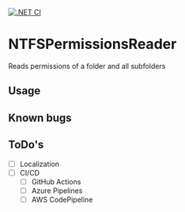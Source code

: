 [![.NET CI](https://github.com/fihovi/NTFSPermissionsReader/actions/workflows/dotnet.yml/badge.svg)](https://github.com/fihovi/NTFSPermissionsReader/actions/workflows/dotnet.yml)
# NTFSPermissionsReader
Reads permissions of a folder and all subfolders

## Usage 


## Known bugs

## ToDo's
- [ ] Localization
- [ ] CI/CD
  - [ ] GitHub Actions
  - [ ] Azure Pipelines
  - [ ] AWS CodePipeline
